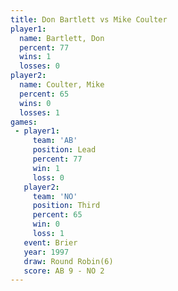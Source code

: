 ```yaml
---
title: Don Bartlett vs Mike Coulter
player1:             
  name: Bartlett, Don
  percent: 77        
  wins: 1            
  losses: 0          
player2:             
  name: Coulter, Mike
  percent: 65        
  wins: 0            
  losses: 1          
games:
 - player1:        
     team: 'AB'    
     position: Lead
     percent: 77   
     win: 1        
     loss: 0       
   player2:         
     team: 'NO'     
     position: Third
     percent: 65    
     win: 0         
     loss: 1        
   event: Brier        
   year: 1997          
   draw: Round Robin(6)
   score: AB 9 - NO 2  
---
```

